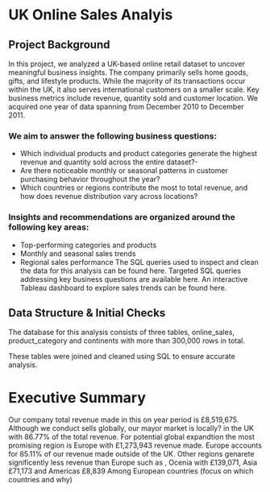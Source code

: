 # UK Online Sales Analyis
## Project Background
In this project, we analyzed a UK-based online retail dataset to uncover meaningful business insights. The company primarily sells home goods, gifts, and lifestyle products. While the majority of its transactions occur within the UK, it also serves international customers on a smaller scale. Key business metrics include revenue, quantity sold and customer location. We acquired one year of data spanning from December 2010 to December 2011.
### We aim to answer the following business questions:
-	Which individual products and product categories generate the highest revenue and quantity sold across the entire dataset?-
-	Are there noticeable monthly or seasonal patterns in customer purchasing behavior throughout the year?
-	Which countries or regions contribute the most to total revenue, and how does revenue distribution vary across locations?
### Insights and recommendations are organized around the following key areas:
-	Top-performing categories and products
-	Monthly and seasonal sales trends
-	Regional sales performance
The SQL queries used to inspect and clean the data for this analysis can be found here.
Targeted SQL queries addressing key business questions are available here.
An interactive Tableau dashboard to explore sales trends can be found here.
## Data Structure & Initial Checks
The database for this analysis consists of three tables, online_sales, product_category and continents with more than 300,000 rows in total.

These tables were joined and cleaned using SQL to ensure accurate analysis.
# Executive Summary

Our company total revenue made in this on year period is  £8,519,675. Although we conduct sells globally, our mayor market is  locally? in the UK with 86.77% of the total revenue.
For potential global expandtion the most promising region is Europe with £1,273,943 revenue made. Europe accounts for 85.11% of our revenue made outside of the UK. Other regions genarete significently less revenue than Europe such as , Ocenia with £139,071, Asia £71,173 and Americas £8,839 
Among European countries (focus on which countries and why)
